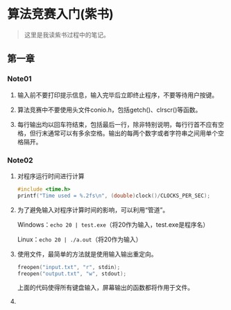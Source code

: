# 算法竞赛入门(紫书)

> 这里是我读紫书过程中的笔记。

## 第一章

### Note01

1. 输入前不要打印提示信息，输入完毕后立即终止程序，不要等待用户按键。

2. 算法竞赛中不要使用头文件conio.h，包括getch()、clrscr()等函数。

3. 每行输出均以回车符结束，包括最后一行，除非特别说明，每行行首不应有空格，但行末通常可以有多余空格。输出的每两个数字或者字符串之间用单个空格隔开。

### Note02

1. 对程序运行时间进行计算

   ```c
   #include <time.h>
   printf("Time used = %.2fs\n", (double)clock()/CLOCKS_PER_SEC);
   ```

2. 为了避免输入对程序计算时间的影响，可以利用“管道”。

   Windows：`echo 20 | test.exe`（将20作为输入，test.exe是程序名）

   Linux：`echo 20 | ./a.out`（将20作为输入）

3. 使用文件，最简单的方法就是使用输入输出重定向。

   ```c
   freopen("input.txt", "r", stdin);
   freopen("output.txt", "w", stdout);
   ```

   上面的代码使得所有键盘输入，屏幕输出的函数都将作用于文件。

4. 